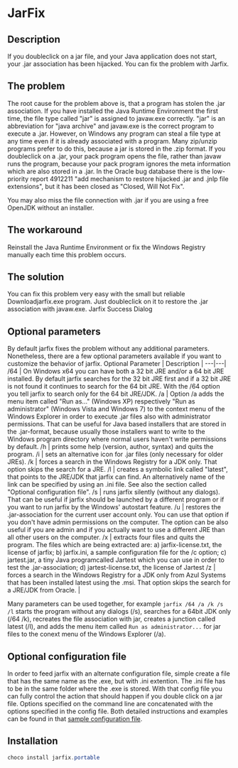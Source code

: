 ﻿# JarFix

## Description

If you doubleclick on a jar file, and your Java application does not start, your .jar association has been hijacked. You can fix the problem with Jarfix.

## The problem

The root cause for the problem above is, that a program has stolen the .jar association. If you have installed the Java Runtime Environment the first time, the file type called "jar" is assigned to javaw.exe correctly. "jar" is an abbreviation for "java archive" and javaw.exe is the correct program to execute a .jar. However, on Windows any program can steal a file type at any time even if it is already associated with a program. Many zip/unzip programs prefer to do this, because a jar is stored in the .zip format. If you doubleclick on a .jar, your pack program opens the file, rather than javaw runs the program, because your pack program ignores the meta information which are also stored in a .jar. In the Oracle bug database there is the low-priority report 4912211 "add mechanism to restore hijacked .jar and .jnlp file extensions", but it has been closed as "Closed, Will Not Fix".

You may also miss the file connection with .jar if you are using a free OpenJDK without an installer.

## The workaround

Reinstall the Java Runtime Environment or fix the Windows Registry manually each time this problem occurs.

## The solution

You can fix this problem very easy with the small but reliable Downloadjarfix.exe program. Just doubleclick on it to restore the .jar association with javaw.exe.
Jarfix Success Dialog

## Optional parameters

By default jarfix fixes the problem without any additional parameters. Nonetheless, there are a few optional parameters available if you want to customize the behavior of jarfix.
Optional Parameter | Description |
---|---|
/64 | On Windows x64 you can have both a 32 bit JRE and/or a 64 bit JRE installed. By default jarfix searches for the 32 bit JRE first and if a 32 bit JRE is not found it continues to search for the 64 bit JRE. With the /64 option you tell jarfix to search only for the 64 bit JRE/JDK.
/a | Option /a adds the menu item called "Run as..." (Windows XP) respectively "Run as administrator" (Windows Vista and Windows 7) to the context menu of the Windows Explorer in order to execute .jar files also with administrator permissions. That can be useful for Java based installers that are stored in the .jar-format, because usually those installers want to write to the Windows program directory where normal users haven't write permissions by default.
/h | prints some help (version, author, syntax) and quits the program.
/i | sets an alternative icon for .jar files (only necessary for older JREs).
/k | forces a search in the Windows Registry for a JDK only. That option skips the search for a JRE.
/l | creates a symbolic link called "latest", that points to the JRE/JDK that jarfix can find. An alternatively name of the link can be specified by using an .ini file. See also the section called "Optional configuration file".
/s | runs jarfix silently (without any dialogs). That can be useful if jarfix should be launched by a different program or if you want to run jarfix by the Windows' autostart feature.
/u | restores the .jar-association for the current user account only. You can use that option if you don't have admin permissions on the computer. The option can be also useful if you are admin and if you actually want to use a different JRE than all other users on the computer.
/x | extracts four files and quits the program. The files which are being extracted are: a) jarfix-license.txt, the license of jarfix; b) jarfix.ini, a sample configuration file for the /c option; c) jartest.jar, a tiny Java programcalled Jartest which you can use in order to test the .jar-association; d) jartest-license.txt, the license of Jartest
/z | forces a search in the Windows Registry for a JDK only from Azul Systems that has been installed latest using the .msi. That option skips the search for a JRE/JDK from Oracle. |

Many parameters can be used together, for example `jarfix /64 /a /k /s /l` starts the program without any dialogs (/s), searches for a 64bit JDK only (/64 /k), recreates the file association with jar, creates a junction called latest (/l), and adds the menu item called `Run as administrator...` for jar files to the conext menu of the Windows Explorer (/a).

## Optional configuration file

In order to feed jarfix with an alternate configuration file, simple create a file that has the same name as the .exe, but with .ini extention. The .ini file has to be in the same folder where the .exe is stored. With that config file you can fully control the action that should happen if you double click on a jar file. Options specified on the command line are concatenated with the options specified in the config file. Both detailed instructions and examples can be found in that [sample configuration file](https://johann.loefflmann.net/downloads/jarfix.ini).

## Installation

```powershell
choco install jarfix.portable
```
